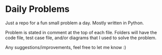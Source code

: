 # Daily Problems

Just a repo for a fun small problem a day. Mostly written in Python.

Problem is stated in comment at the top of each file.
Folders will have the code file, test case file, and/or diagrams that I used to solve the problem.

Any suggestions/improvements, feel free to let me know :)
